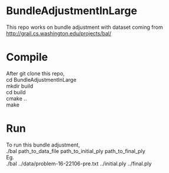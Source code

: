 # BundleAdjustmentInLarge
This repo works on bundle adjustment with dataset coming from http://grail.cs.washington.edu/projects/bal/
# Compile
After git clone this repo,  
cd BundleAdjustmentInLarge  
mkdir build  
cd build  
cmake ..  
make  
# Run
To run this bundle adjustment,  
./bal path_to_data_file path_to_initial_ply path_to_final_ply  
Eg.  
./bal ../data/problem-16-22106-pre.txt ../initial.ply ../final.ply  
